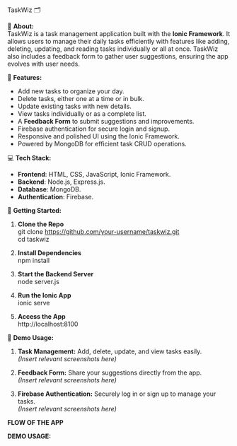 
 TaskWiz 🗂️  

📙 **About:**  
TaskWiz is a task management application built with the **Ionic Framework**. It allows users to manage their daily tasks efficiently with features like adding, deleting, updating, and reading tasks individually or all at once. TaskWiz also includes a feedback form to gather user suggestions, ensuring the app evolves with user needs.  

📌 **Features:**  
- Add new tasks to organize your day.  
- Delete tasks, either one at a time or in bulk.  
- Update existing tasks with new details.  
- View tasks individually or as a complete list.  
- A **Feedback Form** to submit suggestions and improvements.  
- Firebase authentication for secure login and signup.  
- Responsive and polished UI using the Ionic Framework.  
- Powered by MongoDB for efficient task CRUD operations.  

💻 **Tech Stack:**  
- **Frontend**: HTML, CSS, JavaScript, Ionic Framework.  
- **Backend**: Node.js, Express.js.  
- **Database**: MongoDB.  
- **Authentication**: Firebase.  

🏁 **Getting Started:**  

1. **Clone the Repo**  
   git clone https://github.com/your-username/taskwiz.git  
   cd taskwiz  
  

2. **Install Dependencies**  
   npm install  
   

3. **Start the Backend Server**  
   node server.js  

4. **Run the Ionic App**  
   ionic serve  

5. **Access the App**  
   http://localhost:8100  

📸 **Demo Usage:**  
1. **Task Management:** Add, delete, update, and view tasks easily.  
   *(Insert relevant screenshots here)*  

2. **Feedback Form:** Share your suggestions directly from the app.  
   *(Insert relevant screenshots here)*  

3. **Firebase Authentication:** Securely log in or sign up to manage your tasks.  
   *(Insert relevant screenshots here)*  

**FLOW OF THE APP**


**DEMO USAGE:**
